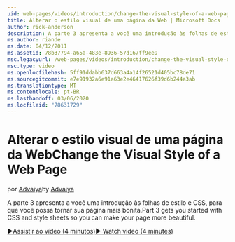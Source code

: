 ```yaml
---
uid: web-pages/videos/introduction/change-the-visual-style-of-a-web-page
title: Alterar o estilo visual de uma página da Web | Microsoft Docs
author: rick-anderson
description: A parte 3 apresenta a você uma introdução às folhas de estilo e CSS, para que você possa tornar sua página mais bonita.
ms.author: riande
ms.date: 04/12/2011
ms.assetid: 78b37794-a65a-483e-8936-57d167ff9ee9
msc.legacyurl: /web-pages/videos/introduction/change-the-visual-style-of-a-web-page
msc.type: video
ms.openlocfilehash: 5ff91ddabb637d663a4a14f26521d405bc78de71
ms.sourcegitcommit: e7e91932a6e91a63e2e46417626f39d6b244a3ab
ms.translationtype: MT
ms.contentlocale: pt-BR
ms.lasthandoff: 03/06/2020
ms.locfileid: "78631729"
---
```

# <a name="change-the-visual-style-of-a-web-page"></a><span data-ttu-id="ff607-103">Alterar o estilo visual de uma página da Web</span><span class="sxs-lookup"><span data-stu-id="ff607-103">Change the Visual Style of a Web Page</span></span>

<span data-ttu-id="ff607-104">por [Advaiya](https://twitter.com/Advaiyasolns)</span><span class="sxs-lookup"><span data-stu-id="ff607-104">by [Advaiya](https://twitter.com/Advaiyasolns)</span></span>

<span data-ttu-id="ff607-105">A parte 3 apresenta a você uma introdução às folhas de estilo e CSS, para que você possa tornar sua página mais bonita.</span><span class="sxs-lookup"><span data-stu-id="ff607-105">Part 3 gets you started with CSS and style sheets so you can make your page more beautiful.</span></span>

[<span data-ttu-id="ff607-106">&#9654;Assistir ao vídeo (4 minutos)</span><span class="sxs-lookup"><span data-stu-id="ff607-106">&#9654; Watch video (4 minutes)</span></span>](https://channel9.msdn.com/Blogs/ASP-NET-Site-Videos/change-the-visual-style-of-a-web-page)
